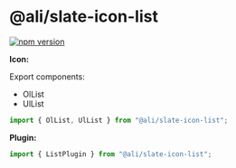 # @ali/slate-icon-list

[![npm version](https://badge.fury.io/js/%40canner%2Fslate-icon-list.svg)](https://badge.fury.io/js/%40canner%2Fslate-icon-list)

**Icon:**

Export components:

* OlList
* UlList

```js
import { OlList, UlList } from "@ali/slate-icon-list";
```

**Plugin:**

```js
import { ListPlugin } from "@ali/slate-icon-list";
```

